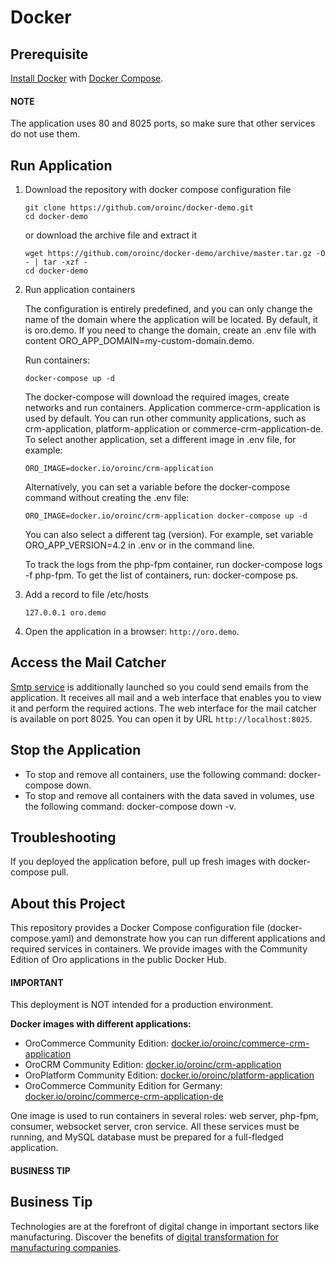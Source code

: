 <a id="demo-environment-docker"></a>

# Docker

## Prerequisite

<a href="https://docs.docker.com/engine/install/" target="_blank">Install Docker</a> with <a href="https://docs.docker.com/compose/install" target="_blank">Docker Compose</a>.

#### NOTE
The application uses 80 and 8025 ports, so make sure that other services do not use them.

## Run Application

1. Download the repository with docker compose configuration file
   ```none
   git clone https://github.com/oroinc/docker-demo.git
   cd docker-demo
   ```

   or download the archive file and extract it
   ```none
   wget https://github.com/oroinc/docker-demo/archive/master.tar.gz -O - | tar -xzf -
   cd docker-demo
   ```
2. Run application containers

   The configuration is entirely predefined, and you can only change the name of the domain where the application will be located.
   By default, it is oro.demo. If you need to change the domain, create an .env file with content ORO_APP_DOMAIN=my-custom-domain.demo.

   Run containers:
   ```none
   docker-compose up -d
   ```

   The docker-compose will download the required images, create networks and run containers. Application commerce-crm-application is used by default.
   You can run other community applications, such as crm-application, platform-application or commerce-crm-application-de.
   To select another application, set a different image in .env file, for example:
   ```none
   ORO_IMAGE=docker.io/oroinc/crm-application
   ```

   Alternatively, you can set a variable before the docker-compose command without creating the .env file:
   ```none
   ORO_IMAGE=docker.io/oroinc/crm-application docker-compose up -d
   ```

   You can also select a different tag (version). For example, set variable ORO_APP_VERSION=4.2 in .env or in the command line.

   To track the logs from the php-fpm container, run docker-compose logs -f php-fpm. To get the list of containers, run: docker-compose ps.
3. Add a record to file /etc/hosts
   ```none
   127.0.0.1 oro.demo
   ```
4. Open the application in a browser: `http://oro.demo`.

## Access the Mail Catcher

<a href="https://github.com/mailhog/MailHog" target="_blank">Smtp service</a> is additionally launched so you could send emails from the application. It receives all mail and a web interface that enables you to view it and perform the required actions. The web interface for the mail catcher is available on port 8025. You can open it by URL `http://localhost:8025`.

## Stop the Application

- To stop and remove all containers, use the following command: docker-compose down.
- To stop and remove all containers with the data saved in volumes, use the following command: docker-compose down -v.

## Troubleshooting

If you deployed the application before, pull up fresh images with docker-compose pull.

## About this Project

This repository provides a Docker Compose configuration file (docker-compose.yaml) and demonstrate how you can run different applications and required services in containers. We provide images with the Community Edition of Oro applications in the public Docker Hub.

#### IMPORTANT
This deployment is NOT intended for a production environment.

**Docker images with different applications:**

* OroCommerce Community Edition: <a href="https://hub.docker.com/r/oroinc/commerce-crm-application" target="_blank">docker.io/oroinc/commerce-crm-application</a>
* OroCRM Community Edition: <a href="https://hub.docker.com/r/oroinc/crm-application" target="_blank">docker.io/oroinc/crm-application</a>
* OroPlatform Community Edition: <a href="https://hub.docker.com/r/oroinc/platform-application" target="_blank">docker.io/oroinc/platform-application</a>
* OroCommerce Community Edition for Germany: <a href="https://hub.docker.com/r/oroinc/commerce-crm-application-de" target="_blank">docker.io/oroinc/commerce-crm-application-de</a>

One image is used to run containers in several roles: web server, php-fpm, consumer, websocket server, cron service.
All these services must be running, and MySQL database must be prepared for a full-fledged application.

#### BUSINESS TIP
## Business Tip

Technologies are at the forefront of digital change in important sectors like manufacturing. Discover the benefits of <a href="https://oroinc.com/b2b-ecommerce/blog/digital-transformation-in-manufacturing/" target="_blank">digital transformation for manufacturing companies</a>.

<!-- Frontend -->
